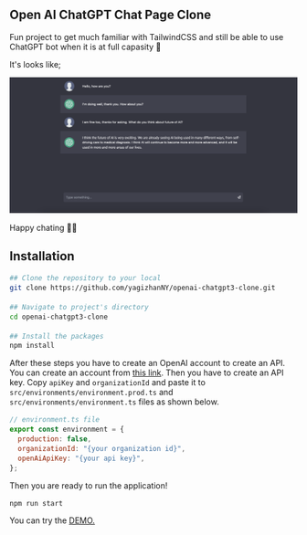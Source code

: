 ## Open AI ChatGPT Chat Page Clone

Fun project to get much familiar with TailwindCSS and still be able to use ChatGPT bot when it is at full capasity 👹

It's looks like;

![main_screen](./screenshots/main_screen.png)

Happy chating 🤟🏻

## Installation

```bash
## Clone the repository to your local
git clone https://github.com/yagizhanNY/openai-chatgpt3-clone.git

## Navigate to project's directory
cd openai-chatgpt3-clone

## Install the packages
npm install
```

After these steps you have to create an OpenAI account to create an API. You can create an account from [this link](https://openai.com/api/). Then you have to create an API key. Copy `apiKey` and `organizationId` and paste it to `src/environments/environment.prod.ts` and `src/environments/environment.ts` files as shown below.

```javascript
// environment.ts file
export const environment = {
  production: false,
  organizationId: "{your organization id}",
  openAiApiKey: "{your api key}",
};
```

Then you are ready to run the application!

```bash
npm run start
```

You can try the [DEMO.](http://yny-openai-clone.s3-website.eu-west-2.amazonaws.com/)
